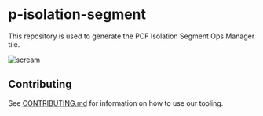 # p-isolation-segment

This repository is used to generate the PCF Isolation Segment Ops Manager tile.

[![scream](http://i.giphy.com/14i3O76jZdfEkg.gif)](http://lmgtfy.com/?q=dancing+isolations)

## Contributing

See [CONTRIBUTING.md](https://github.com/pivotal-cf/p-runtime/blob/master/CONTRIBUTING.md)
for information on how to use our tooling.
